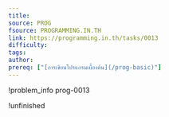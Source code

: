 ```yaml
---
title: 
source: PROG
fsource: PROGRAMMING.IN.TH
link: https://programming.in.th/tasks/0013
difficulty: 
tags: 
author: 
prereq: ["[การเขียนโปรแกรมเบื้องต้น](/prog-basic)"]
---
```


!problem_info prog-0013

!unfinished
